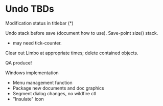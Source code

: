 # Undo TBDs

Modification status in titlebar (*)    

Undo stack before save (document how to use).  Save-point size() stack.
- may need tick-counter.  

Clear out Limbo at appropriate times; delete contained objects.

QA produce!

Windows implementation  
- Menu management function 
- Package new documents and doc graphics
- Segment dialog changes, no wildfire ctl
- "Insulate" icon
